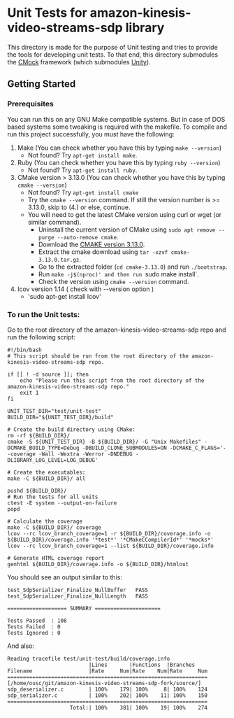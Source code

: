 # Unit Tests for amazon-kinesis-video-streams-sdp library

This directory is made for the purpose of Unit testing and tries to provide the
tools for developing unit tests. To that end, this directory submodules the
[CMock](https://github.com/ThrowTheSwitch/CMock) framework (which submodules
[Unity](https://github.com/throwtheswitch/unity/)).

## Getting Started

### Prerequisites

You can run this on any GNU Make compatible systems. But in case of DOS based
systems some tweaking is required with the makefile. To compile and run this
project successfully, you must have the following:

1. Make (You can check whether you have this by typing `make --version`)
   - Not found? Try `apt-get install make`.
1. Ruby (You can check whether you have this by typing `ruby --version`)
   - Not found? Try `apt-get install ruby`.
1. CMake version > 3.13.0 (You can check whether you have this by typing
   `cmake --version`)
   - Not found? Try `apt-get install cmake`
   - Try the `cmake --version` command. If still the version number is >=
     3.13.0, skip to (4.) or else, continue.
   - You will need to get the latest CMake version using curl or wget (or
     similar command).
     - Uninstall the current version of CMake using
       `sudo apt remove --purge --auto-remove cmake`.
     - Download the [CMAKE version 3.13.0](https://cmake.org/files/v3.13/).
     - Extract the cmake download using `tar -xzvf cmake-3.13.0.tar.gz`.
     - Go to the extracted folder (`cd cmake-3.13.0`) and run `./bootstrap`.
     - Run `make -j$(nproc)' and then run `sudo make install`.
     - Check the version using `cmake --version` command.
1. lcov version 1.14 ( check with --version option )
   - 'sudo apt-get install lcov'

### To run the Unit tests:

Go to the root directory of the amazon-kinesis-video-streams-sdp repo and run the following script:

```
#!/bin/bash
# This script should be run from the root directory of the amazon-kinesis-video-streams-sdp repo.

if [[ ! -d source ]]; then
    echo "Please run this script from the root directory of the amazon-kinesis-video-streams-sdp repo."
    exit 1
fi

UNIT_TEST_DIR="test/unit-test"
BUILD_DIR="${UNIT_TEST_DIR}/build"

# Create the build directory using CMake:
rm -rf ${BUILD_DIR}/
cmake -S ${UNIT_TEST_DIR} -B ${BUILD_DIR}/ -G "Unix Makefiles" -DCMAKE_BUILD_TYPE=Debug -DBUILD_CLONE_SUBMODULES=ON -DCMAKE_C_FLAGS='--coverage -Wall -Wextra -Werror -DNDEBUG -DLIBRARY_LOG_LEVEL=LOG_DEBUG'

# Create the executables:
make -C ${BUILD_DIR}/ all

pushd ${BUILD_DIR}/
# Run the tests for all units
ctest -E system --output-on-failure
popd

# Calculate the coverage
make -C ${BUILD_DIR}/ coverage
lcov --rc lcov_branch_coverage=1 -r ${BUILD_DIR}/coverage.info -o ${BUILD_DIR}/coverage.info '*test*' '*CMakeCCompilerId*' '*mocks*'
lcov --rc lcov_branch_coverage=1 --list ${BUILD_DIR}/coverage.info

# Generate HTML coverage report
genhtml ${BUILD_DIR}/coverage.info -o ${BUILD_DIR}/htmlout
```

You should see an output similar to this:

```
test_SdpSerializer_Finalize_NullBuffer   PASS
test_SdpSerializer_Finalize_NullLength   PASS

=================== SUMMARY =====================

Tests Passed  : 108
Tests Failed  : 0
Tests Ignored : 0
```

And also:

```
Reading tracefile test/unit-test/build/coverage.info
                          |Lines       |Functions  |Branches    
Filename                  |Rate     Num|Rate    Num|Rate     Num
================================================================
[/home/ousc/git/amazon-kinesis-video-streams-sdp-fork/source/]
sdp_deserializer.c        | 100%    179| 100%     8| 100%    124
sdp_serializer.c          | 100%    202| 100%    11| 100%    150
================================================================
                    Total:| 100%    381| 100%    19| 100%    274
```
